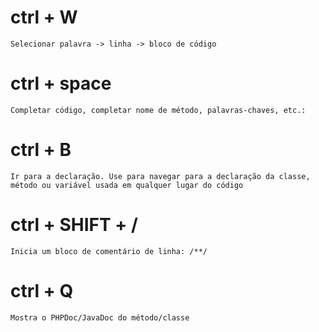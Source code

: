 # ctrl + W
	Selecionar palavra -> linha -> bloco de código

# ctrl + space
	Completar código, completar nome de método, palavras-chaves, etc.:

# ctrl + B
	Ir para a declaração. Use para navegar para a declaração da classe, método ou variável usada em qualquer lugar do código

# ctrl + SHIFT + /
	Inicia um bloco de comentário de linha: /**/

# ctrl + Q 
	Mostra o PHPDoc/JavaDoc do método/classe
